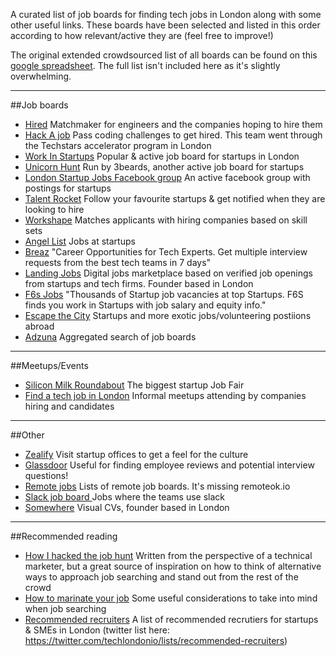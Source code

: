 A curated list of job boards for finding tech jobs in London along with some other useful links. These boards have been selected and listed in this order according to how relevant/active they are (feel free to improve!)

The original extended crowdsourced list of all boards can be found on this [google spreadsheet](https://docs.google.com/spreadsheets/d/1l97oJKfmFYKl1dFda4Y01OSmiuxgFsCRbiuoRCrp8vE/edit?usp=sharing). The full list isn't included here as it's slightly overwhelming.

___


##Job boards
* [Hired](http://www.hired.com) Matchmaker for engineers and the companies hoping to hire them
*  [Hack A job](hackajob.co) Pass coding challenges to get hired. This team went through the Techstars accelerator program in London
* [Work In Startups](workinstartups.com) Popular & active job board for startups in London
* [Unicorn Hunt](unicornhunt.io) Run by 3beards, another active job board for startups
* [London Startup Jobs Facebook group](facebook.com/groups/356650711075435/) An active facebook group with postings for startups
* [Talent Rocket](talentrocket.co.uk) Follow your favourite startups & get notified when they are looking to hire
* [Workshape](workshape.io) Matches applicants with hiring companies based on skill sets
* [Angel List](angel.co/jobs) Jobs at startups
* [Breaz](http://breaz.io/) "Career Opportunities for Tech Experts. Get multiple interview requests from the best tech teams in 7 days"
* [Landing Jobs](https://www.landing.jobs/) Digital jobs marketplace based on verified job openings from startups and tech firms. Founder based in London
* [F6s Jobs](http://www.f6s.com/jobs) "Thousands of Startup job vacancies at top Startups. F6S finds you work in Startups with job salary and equity info."
* [Escape the City](escapethecity.org) Startups and more exotic jobs/volunteering postiions abroad
* [Adzuna](adzuna.co.uk) Aggregated search of job boards

---

##Meetups/Events
* [Silicon Milk Roundabout](siliconmilkroundabout.com) The biggest startup Job Fair
* [Find a tech job in London](http://www.meetup.com/Find-A-tech-Job-In-London/) Informal meetups attending by companies hiring and candidates

---

##Other
* [Zealify](zealify.com) Visit startup offices to get a feel for the culture
* [Glassdoor](glassdoor.co.uk) Useful for finding employee reviews and potential interview questions!
* [Remote jobs](https://github.com/josiahsprague/remote-job-boards) Lists of remote job boards. It's missing remoteok.io
* [Slack job board ](http://slackatwork.com/) Jobs where the teams use slack
* [Somewhere](http://somewherehq.com/) Visual CVs, founder based in London

---

##Recommended reading
* [How I hacked the job hunt](https://medium.com/tech-london/how-i-hack-the-job-research-ecc87f8b9127) Written from the perspective of a technical marketer, but a great source of inspiration on how to think of alternative ways to approach job searching and stand out from the rest of the crowd
* [How to marinate your job](https://medium.com/@orliesaurus/how-to-marinate-your-job-1cf6f830362d#.khlys5bxx) Some useful considerations to take into mind when job searching
* [Recommended recruiters](https://medium.com/tech-london/recommended-recruiters-london-startup-sme-e6dd783d3080#.r84yx957n) A list of recommended recrutiers for startups & SMEs in London (twitter list here: https://twitter.com/techlondonio/lists/recommended-recruiters)
